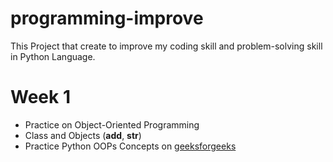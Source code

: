 # programming-improve
This Project that create to improve my coding skill and problem-solving skill in Python Language.

# Week 1
* Practice on Object-Oriented Programming
* Class and Objects (__add__, __str__)
* Practice Python OOPs Concepts on [geeksforgeeks](https://www.geeksforgeeks.org/python-oops-concepts/)